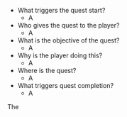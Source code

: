 
- What triggers the quest start? 
	- A
- Who gives the quest to the player?
	- A
- What is the objective of the quest?
	- A
- Why is the player doing this?
	- A
- Where is the quest?
	- A
- What triggers quest completion?
	- A


The